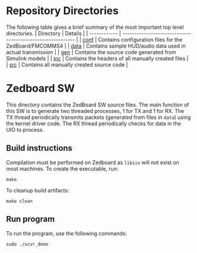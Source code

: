 # Repository Directories
The following table gives a brief summary of the most important top level directories.
| Directory    | Details                                                    |
| ------------ | ---------------------------------------------------------- |
| [conf](conf) | Contains configuration files for the ZedBoard/FMCOMMS4     |
| [data](data) | Contains sample HUD/audio data used in actual transmission |
| [gen](gen)   | Contains the source code generated from Simulink models 	|
| [inc](inc)   | Contains the headers of all manually created files     	|
| [src](src)   | Contains all manually created source code               	|


# Zedboard SW
This directory contains the ZedBoard SW source files.
The main function of this SW is to generate two threaded processes, 1 for TX and 1 for RX.
The TX thread periodically transmits packets (generated from files in `data`) using the kernel driver code.
The RX thread periodically checks for data in the UIO to process.

## Build instructions
Compilation must be performed on Zedboard as `libiio` will not exist on most machines.
To create the executable, run:

```
make
```

To cleanup build artifacts:

```
make clean
```

## Run program
To run the program, use the following commands:

```
sudo ./xcvr_demo
```
